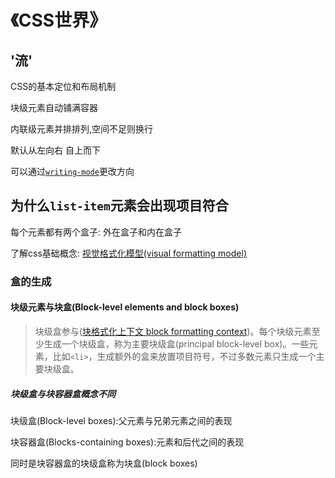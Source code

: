 # 《CSS世界》

## '流'

CSS的基本定位和布局机制

块级元素自动铺满容器

内联级元素并排排列,空间不足则换行

默认从左向右 自上而下

可以通过[`writing-mode`](https://developer.mozilla.org/zh-CN/docs/Web/CSS/writing-mode)更改方向

## 为什么`list-item`元素会出现项目符合

每个元素都有两个盒子: 外在盒子和内在盒子

了解css基础概念: [视觉格式化模型(visual formatting model)](https://developer.mozilla.org/zh-CN/docs/Web/Guide/CSS/Visual_formatting_model)

### 盒的生成

#### 块级元素与块盒(Block-level elements and block boxes)

> 块级盒参与([块格式化上下文 block formatting context](https://developer.mozilla.org/zh-CN/docs/Web/Guide/CSS/Visual_formatting_model))。每个块级元素至少生成一个块级盒，称为主要块级盒(principal block-level box)。一些元素，比如`<li>`，生成额外的盒来放置项目符号，不过多数元素只生成一个主要块级盒。

##### 块级盒与块容器盒概念不同

块级盒(Block-level boxes):父元素与兄弟元素之间的表现

块容器盒(Blocks-containing boxes):元素和后代之间的表现

同时是块容器盒的块级盒称为块盒(block boxes)


